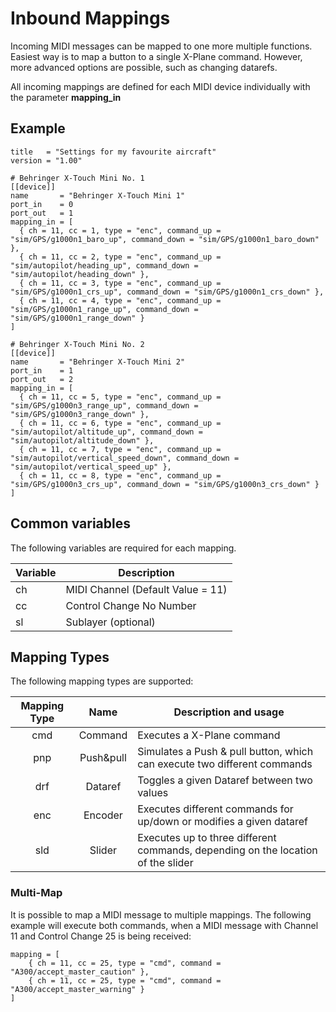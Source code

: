 # Inbound Mappings

Incoming MIDI messages can be mapped to one more multiple functions. Easiest way is to map a button to a single X-Plane 
command. However, more advanced options are possible, such as changing datarefs.

All incoming mappings are defined for each MIDI device individually with the parameter **mapping_in**

## Example

```
title   = "Settings for my favourite aircraft"
version = "1.00"

# Behringer X-Touch Mini No. 1
[[device]]
name       = "Behringer X-Touch Mini 1"
port_in    = 0
port_out   = 1
mapping_in = [
  { ch = 11, cc = 1, type = "enc", command_up = "sim/GPS/g1000n1_baro_up", command_down = "sim/GPS/g1000n1_baro_down" },
  { ch = 11, cc = 2, type = "enc", command_up = "sim/autopilot/heading_up", command_down = "sim/autopilot/heading_down" },
  { ch = 11, cc = 3, type = "enc", command_up = "sim/GPS/g1000n1_crs_up", command_down = "sim/GPS/g1000n1_crs_down" },
  { ch = 11, cc = 4, type = "enc", command_up = "sim/GPS/g1000n1_range_up", command_down = "sim/GPS/g1000n1_range_down" }
]

# Behringer X-Touch Mini No. 2
[[device]]
name       = "Behringer X-Touch Mini 2"
port_in    = 1
port_out   = 2
mapping_in = [
  { ch = 11, cc = 5, type = "enc", command_up = "sim/GPS/g1000n3_range_up", command_down = "sim/GPS/g1000n3_range_down" },
  { ch = 11, cc = 6, type = "enc", command_up = "sim/autopilot/altitude_up", command_down = "sim/autopilot/altitude_down" },
  { ch = 11, cc = 7, type = "enc", command_up = "sim/autopilot/vertical_speed_down", command_down = "sim/autopilot/vertical_speed_up" },
  { ch = 11, cc = 8, type = "enc", command_up = "sim/GPS/g1000n3_crs_up", command_down = "sim/GPS/g1000n3_crs_down" }
]   
```

## Common variables

The following variables are required for each mapping.

| Variable | Description                       |
|----------|-----------------------------------|
| ch       | MIDI Channel (Default Value = 11) |
| cc       | Control Change No Number          |
| sl       | Sublayer (optional)               |

## Mapping Types

The following mapping types are supported: 

| Mapping Type |   Name    | Description and usage                                                            |
|:------------:|:---------:|----------------------------------------------------------------------------------|
|     cmd      |  Command  | Executes a X-Plane command                                                       |
|     pnp      | Push&pull | Simulates a Push & pull button, which can execute two different commands         |   
|     drf      |  Dataref  | Toggles a given Dataref between two values                                       |
|     enc      |  Encoder  | Executes different commands for up/down or modifies a given dataref              |
|     sld      |  Slider   | Executes up to three different commands, depending on the location of the slider |

### Multi-Map

It is possible to map a MIDI message to multiple mappings. The following example will execute both commands,
when a MIDI message with Channel 11 and Control Change 25 is being received:

```
mapping = [
    { ch = 11, cc = 25, type = "cmd", command = "A300/accept_master_caution" },
    { ch = 11, cc = 25, type = "cmd", command = "A300/accept_master_warning" }
]
```